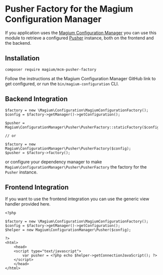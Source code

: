 # Pusher Factory for the Magium Configuration Manager

If you application uses the [Magium Configuration Manager](https://github.com/magium/configuration-manager) you can use this module to retrieve a configured [Pusher](https://github.com/pusher/pusher-http-php) instance, both on the frontend and the backend.

## Installation

```
composer require magium/mcm-pusher-factory
```

Follow the instructions at the Magium Configuration Manager GitHub link to get configured, or run the `bin/magium-configuration` CLI.

## Backend Integration

```
$factory = new \Magium\Configuration\MagiumConfigurationFactory();
$config = $factory->getManager()->getConfiguration();

$pusher = Magium\ConfigurationManager\Pusher\PusherFactory::staticFactory($config);

// or

$factory = new Magium\ConfigurationManager\Pusher\PusherFactory($config);
$pusher = $factory->factory();

```

or configure your dependency manager to make `Magium\ConfigurationManager\Pusher\PusherFactory` the factory for the `Pusher` instance.

## Frontend Integration

If you want to use the frontend integration you can use the generic view handler provided here.

```
<?php

$factory = new \Magium\Configuration\MagiumConfigurationFactory();
$config = $factory->getManager()->getConfiguration();
$helper = new Magium\ConfigurationManager\Pusher($config);

?>
<html>
    <head>
    <script type="text/javascript">
        var pusher = <?php echo $helper->getConnectionJavaScript(); ?>
    </script>
    </head>
</html>

```

